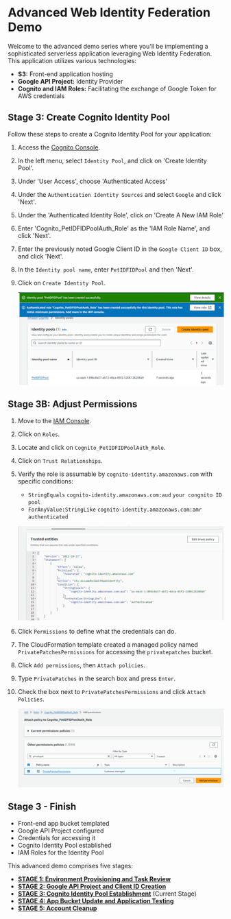 # Advanced Web Identity Federation Demo

Welcome to the advanced demo series where you'll be implementing a sophisticated serverless application leveraging Web Identity Federation. This application utilizes various technologies:

- **S3:** Front-end application hosting
- **Google API Project:** Identity Provider
- **Cognito and IAM Roles:** Facilitating the exchange of Google Token for AWS credentials

## Stage 3: Create Cognito Identity Pool

Follow these steps to create a Cognito Identity Pool for your application:

1. Access the [Cognito Console](https://console.aws.amazon.com/cognito/home?region=us-east-1#).
2. In the left menu, select `Identity Pool`, and click on 'Create Identity Pool'.
3. Under 'User Access', choose 'Authenticated Access'
4. Under the `Authentication Identity Sources` and select `Google` and click 'Next'.
5. Under the 'Authenticated Identity Role', click on 'Create A New IAM Role'
6. Enter 'Cognito_PetIDFIDPoolAuth_Role' as the 'IAM Role Name', and click 'Next'.
7. Enter the previously noted Google Client ID in the `Google Client ID` box, and click 'Next'.
8. In the `Identity pool name`, enter `PetIDFIDPool` and then 'Next'.
9. Click on `Create Identity Pool`.
	
	![Untitled](/images/Untitled7.png)

## Stage 3B: Adjust Permissions

1. Move to the [IAM Console](https://console.aws.amazon.com/iam/home?region=us-east-1#/home).
2. Click on `Roles`.
3. Locate and click on `Cognito_PetIDFIDPoolAuth_Role`.
4. Click on `Trust Relationships`.
5. Verify the role is assumable by `cognito-identity.amazonaws.com` with specific conditions:
	- `StringEquals` `cognito-identity.amazonaws.com:aud` `your congnito ID pool`  
	- `ForAnyValue:StringLike` `cognito-identity.amazonaws.com:amr` `authenticated` 
	
	![Untitled](/images/Untitled8.png)
	
6. Click `Permissions` to define what the credentials can do.
7. The CloudFormation template created a managed policy named `PrivatePatchesPermissions` for accessing the `privatepatches` bucket.
8. Click `Add permissions`, then `Attach policies`.
9. Type `PrivatePatches` in the search box and press `Enter`.
10. Check the box next to `PrivatePatchesPermissions` and click `Attach Policies`.
	
	![Untitled](/images/Untitled9.png)

## Stage 3 - Finish

- Front-end app bucket templated
- Google API Project configured
- Credentials for accessing it
- Cognito Identity Pool established
- IAM Roles for the Identity Pool

This advanced demo comprises five stages:

- [**STAGE 1: Environment Provisioning and Task Review**](https://github.com/Gbengard/aws-cognito-web-identity-federation/blob/main/Stage1%20-%20Environment%20Provisioning%20and%20Task%20Review.md)
- [**STAGE 2: Google API Project and Client ID Creation**](https://github.com/Gbengard/aws-cognito-web-identity-federation/blob/main/Stage2%20-%20Create%20Google%20API%20Project%20%26%20Client%20ID.md)
- [**STAGE 3: Cognito Identity Pool Establishment**](https://github.com/Gbengard/aws-cognito-web-identity-federation/blob/main/Stage3%20-%20Create%20Cognito%20Identity%20Pool.md) (Current Stage)
- [**STAGE 4: App Bucket Update and Application Testing**](https://github.com/Gbengard/aws-cognito-web-identity-federation/blob/main/Stage4%20-%20Update%20App%20Bucket%20%26%20Test%20Application.md)
- [**STAGE 5: Account Cleanup**](https://github.com/Gbengard/aws-cognito-web-identity-federation/blob/main/Stage5%20-%20Cleanup%20the%20account.md)
